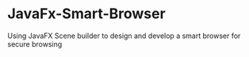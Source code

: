 # JavaFx-Smart-Browser
Using JavaFX Scene builder to design and develop a smart browser for secure browsing

